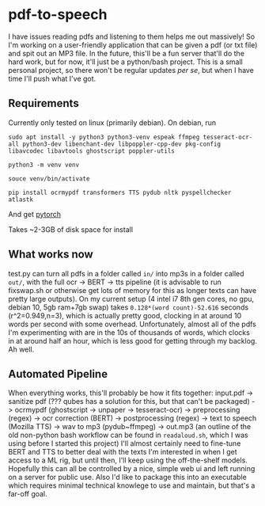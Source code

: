 # pdf-to-speech
I have issues reading pdfs and listening to them helps me out massively! So I'm working on a user-friendly application that can be given a pdf (or txt file) and spit out an MP3 file.
In the future, this'll be a fun server that'll do the hard work, but for now, it'll just be a python/bash project.
This is a small personal project, so there won't be regular updates *per se*, but when I have time I'll push what I've got.

## Requirements
Currently only tested on linux (primarily debian). On debian, run

`sudo apt install -y python3 python3-venv espeak ffmpeg tesseract-ocr-all python3-dev libenchant-dev libpoppler-cpp-dev pkg-config libavcodec libavtools ghostscript poppler-utils`

`python3 -m venv venv`

`souce venv/bin/activate`

`pip install ocrmypdf transformers TTS pydub nltk pyspellchecker atlastk`

And get [pytorch](https://pytorch.org)

Takes ~2-3GB of disk space for install

## What works now
test.py can turn all pdfs in a folder called `in/` into mp3s in a folder called `out/`, with the full ocr -> BERT -> tts pipeline (it is advisable to run fixswap.sh or otherwise get lots of memory for this as longer texts can have pretty large outputs).
On my current setup (4 intel i7 8th gen cores, no gpu, debian 10, 5gb ram+7gb swap) takes `0.128*(word count)-52.616` seconds (r^2=0.949,n=3), which is actually pretty good, clocking in at around 10 words per second with some overhead.
Unfortunately, almost all of the pdfs I'm experimenting with are in the 10s of thousands of words, which clocks in at around half an hour, which is less good for getting through my backlog. Ah well.

## Automated Pipeline
When everything works, this'll probably be how it fits together:
input.pdf -> sanitize pdf (??? qubes has a solution for this, but that can't be packaged) -> ocrmypdf (ghostscript -> unpaper -> tesseract-ocr) -> preprocessing (regex) -> ocr correction (BERT) -> postprocessing (regex) -> text to speech (Mozilla TTS) -> wav to mp3 (pydub~ffmpeg) -> out.mp3
(an outline of the old non-python bash workflow can be found in `readaloud.sh`, which I was using before I started this project)
I'll almost certainly need to fine-tune BERT and TTS to better deal with the texts I'm interested in when I get access to a ML rig, but until then, I'll keep using the off-the-shelf models.
Hopefully this can all be controlled by a nice, simple web ui and left running on a server for public use.
Also I'd like to package this into an executable which requires minimal technical knowlege to use and maintain, but that's a far-off goal.
